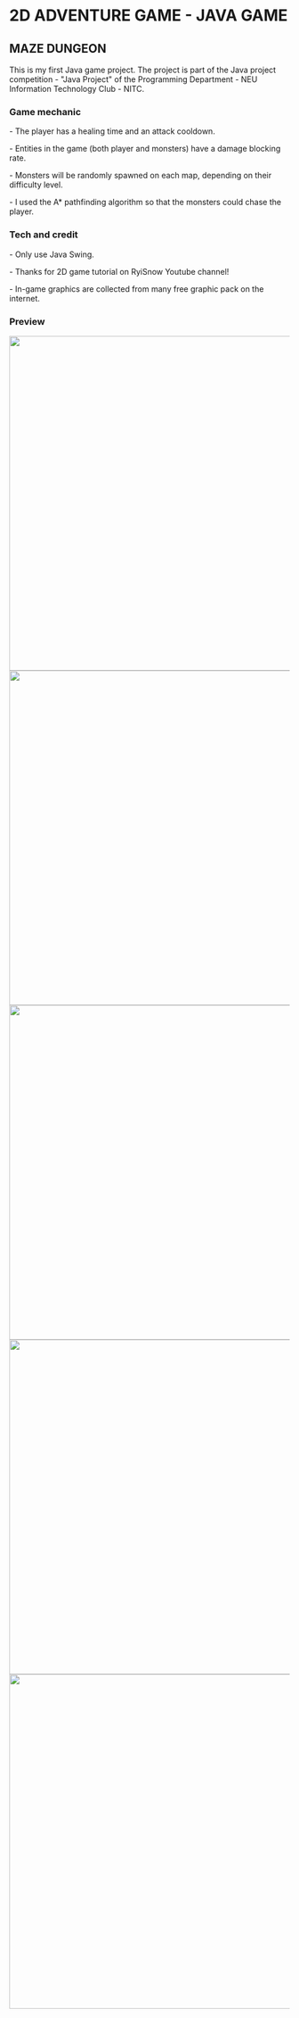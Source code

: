 # 2D ADVENTURE GAME - JAVA GAME

<h2>MAZE DUNGEON</h2>
<p>This is my first Java game project. The project is part of the Java project competition - "Java Project" of the Programming Department - NEU Information Technology Club - NITC.</p>

<h3>Game mechanic</h3><p>
- The player has a healing time and an attack cooldown.<p>
- Entities in the game (both player and monsters) have a damage blocking rate.<p>
- Monsters will be randomly spawned on each map, depending on their difficulty level.<p>
- I used the A* pathfinding algorithm so that the monsters could chase the player.<p>

<h3>Tech and credit</h3><p>
- Only use Java Swing.<p>
- Thanks for 2D game tutorial on RyiSnow Youtube channel!<p>
- In-game graphics are collected from many free graphic pack on the internet.<p>

<h3>Preview</h3>
  <img src ="https://user-images.githubusercontent.com/116829489/226408986-c7b5e598-c5e0-492f-a2bf-0294301629a5.png" width = 600>
  <img src ="https://user-images.githubusercontent.com/116829489/226409041-337c2ece-3c41-41aa-8e58-e0371cb3707d.png" width = 600>
  <img src ="https://user-images.githubusercontent.com/116829489/226409080-240f206f-0770-4fdb-b9b8-16eb7fba4acc.png" width = 600>
  <img src ="https://user-images.githubusercontent.com/116829489/226409131-27a92dc8-e350-4924-97cd-587bcea58bc2.png" width = 600>
  <img src ="https://user-images.githubusercontent.com/116829489/226409264-7d077065-df9b-450a-a8db-a95244f847ed.png" width = 600>



